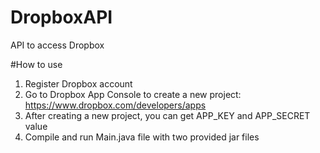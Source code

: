 DropboxAPI
==========

API to access Dropbox

#How to use

1. Register Dropbox account
2. Go to Dropbox App Console to create a new project: https://www.dropbox.com/developers/apps
3. After creating a new project, you can get APP_KEY and APP_SECRET value
4. Compile and run Main.java file with two provided jar files
